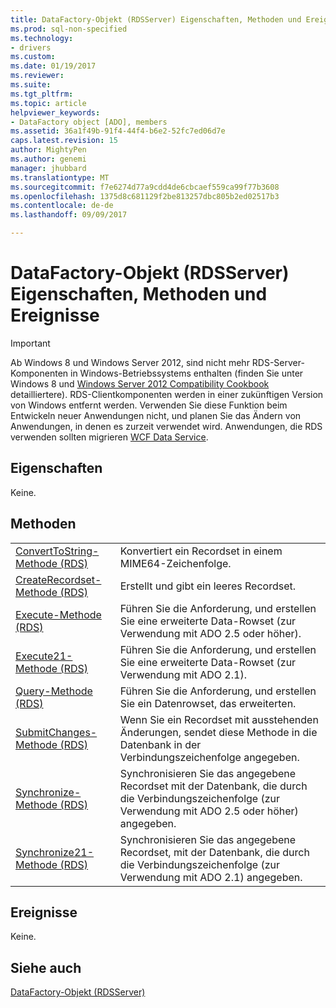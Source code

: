 ```yaml
---
title: DataFactory-Objekt (RDSServer) Eigenschaften, Methoden und Ereignisse | Microsoft Docs
ms.prod: sql-non-specified
ms.technology:
- drivers
ms.custom: 
ms.date: 01/19/2017
ms.reviewer: 
ms.suite: 
ms.tgt_pltfrm: 
ms.topic: article
helpviewer_keywords:
- DataFactory object [ADO], members
ms.assetid: 36a1f49b-91f4-44f4-b6e2-52fc7ed06d7e
caps.latest.revision: 15
author: MightyPen
ms.author: genemi
manager: jhubbard
ms.translationtype: MT
ms.sourcegitcommit: f7e6274d77a9cdd4de6cbcaef559ca99f77b3608
ms.openlocfilehash: 1375d8c681129f2be813257dbc805b2ed02517b3
ms.contentlocale: de-de
ms.lasthandoff: 09/09/2017

---
```

# <a name="datafactory-object-rdsserver-properties-methods-and-events"></a>DataFactory-Objekt (RDSServer) Eigenschaften, Methoden und Ereignisse
> [!IMPORTANT]
>  Ab Windows 8 und Windows Server 2012, sind nicht mehr RDS-Server-Komponenten in Windows-Betriebssystems enthalten (finden Sie unter Windows 8 und [Windows Server 2012 Compatibility Cookbook](https://www.microsoft.com/en-us/download/details.aspx?id=27416) detailliertere). RDS-Clientkomponenten werden in einer zukünftigen Version von Windows entfernt werden. Verwenden Sie diese Funktion beim Entwickeln neuer Anwendungen nicht, und planen Sie das Ändern von Anwendungen, in denen es zurzeit verwendet wird. Anwendungen, die RDS verwenden sollten migrieren [WCF Data Service](http://go.microsoft.com/fwlink/?LinkId=199565).  
  
## <a name="properties"></a>Eigenschaften  
 Keine.  
  
## <a name="methods"></a>Methoden  
  
|||  
|-|-|  
|[ConvertToString-Methode (RDS)](../../../ado/reference/rds-api/converttostring-method-rds.md)|Konvertiert ein Recordset in einem MIME64-Zeichenfolge.|  
|[CreateRecordset-Methode (RDS)](../../../ado/reference/rds-api/createrecordset-method-rds.md)|Erstellt und gibt ein leeres Recordset.|  
|[Execute-Methode (RDS)](../../../ado/reference/rds-api/execute-method-rds.md)|Führen Sie die Anforderung, und erstellen Sie eine erweiterte Data-Rowset (zur Verwendung mit ADO 2.5 oder höher).|  
|[Execute21-Methode (RDS)](../../../ado/reference/rds-api/execute21-method-rds.md)|Führen Sie die Anforderung, und erstellen Sie eine erweiterte Data-Rowset (zur Verwendung mit ADO 2.1).|  
|[Query-Methode (RDS)](../../../ado/reference/rds-api/query-method-rds.md)|Führen Sie die Anforderung, und erstellen Sie ein Datenrowset, das erweiterten.|  
|[SubmitChanges-Methode (RDS)](../../../ado/reference/rds-api/submitchanges-method-rds.md)|Wenn Sie ein Recordset mit ausstehenden Änderungen, sendet diese Methode in die Datenbank in der Verbindungszeichenfolge angegeben.|  
|[Synchronize-Methode (RDS)](../../../ado/reference/rds-api/synchronize-method-rds.md)|Synchronisieren Sie das angegebene Recordset mit der Datenbank, die durch die Verbindungszeichenfolge (zur Verwendung mit ADO 2.5 oder höher) angegeben.|  
|[Synchronize21-Methode (RDS)](../../../ado/reference/rds-api/synchronize21-method-rds.md)|Synchronisieren Sie das angegebene Recordset, mit der Datenbank, die durch die Verbindungszeichenfolge (zur Verwendung mit ADO 2.1) angegeben.|  
  
## <a name="events"></a>Ereignisse  
 Keine.  
  
## <a name="see-also"></a>Siehe auch  
 [DataFactory-Objekt (RDSServer)](../../../ado/reference/rds-api/datafactory-object-rdsserver.md)




